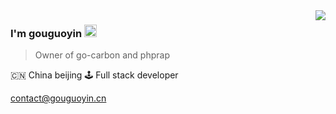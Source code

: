 <img align="right" src="https://github-readme-stats.vercel.app/api?username=gouguoyin&show_icons=true&icon_color=805AD5&text_color=718096&bg_color=ffffff&hide_title=true" />

### I'm gouguoyin <img src="https://emoji.slack-edge.com/T014NFWNW8J/hyper/02a58f18dc8f04f1.gif" width="20" />


> Owner of go-carbon and phprap

🇨🇳 China beijing 🕹 Full stack developer

[contact@gouguoyin.cn](mailto:contact@gouguoyin.cn)
